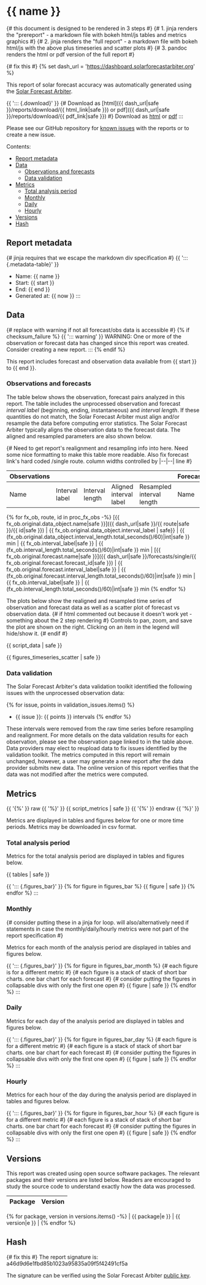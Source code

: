# {{ name }}

{# this document is designed to be rendered in 3 steps #}
{# 1. jinja renders the "prereport" - a markdown file with bokeh html/js tables and metrics graphics #}
{# 2. jinja renders the "full report" - a markdown file with bokeh html/js with the above plus timeseries and scatter plots #}
{# 3. pandoc renders the html or pdf version of the full report #}

{# fix this #}
{% set dash_url = 'https://dashboard.solarforecastarbiter.org' %}

This report of solar forecast accuracy was automatically generated using the [Solar Forecast Arbiter](https://solarforecastarbiter.org).

{{ '::: {.download}' }}
{# Download as [html]({{ dash_url|safe }}/reports/download/{{ html_link|safe }}) or pdf]({{ dash_url|safe }}/reports/download/{{ pdf_link|safe }}) #}
Download as [html]() or [pdf]()
:::

Please see our GitHub repository for [known issues](https://github.com/SolarArbiter/solarforecastarbiter-core/issues?q=is%3Aissue+is%3Aopen+label%3Areports) with the reports or to create a new issue.

Contents:

* [Report metadata](#report-metadata)
* [Data](#data)
  * [Observations and forecasts](#observations-and-forecasts)
  * [Data validation](#data-validation)
* [Metrics](#metrics)
  * [Total analysis period](#total-analysis-period)
  * [Monthly](#monthly)
  * [Daily](#daily)
  * [Hourly](#hourly)
* [Versions](#versions)
* [Hash](#hash)

## Report metadata

{# jinja requires that we escape the markdown div specification #}
{{ '::: {.metadata-table}' }}

* Name: {{ name }}
* Start: {{ start }}
* End: {{ end }}
* Generated at: {{ now }}
:::

## Data

{# replace with warning if not all forecast/obs data is accessible #}
{% if checksum_failure %}
{{ '::: warning' }}
WARNING: One or more of the observation or forecast data has changed since this report was created. Consider creating a new report.
:::
{% endif %}

This report includes forecast and observation data available from {{ start }} to {{ end }}.

### Observations and forecasts

The table below shows the observation, forecast pairs analyzed in this report. The table includes the unprocessed observation and forecast *interval label* (beginning, ending, instantaneous) and *interval length*. If these quantities do not match, the Solar Forecast Arbiter must align and/or resample the data before computing error statistics. The Solar Forecast Arbiter typically aligns the observation data to the forecast data. The aligned and resampled parameters are also shown below.

{# Need to get report's realignment and resampling info into here. Need some nice formatting to make this table more readable. Also fix forecast link's hard coded /single route. column widths controlled by |--|--| line #}

| Observations | | | | | Forecasts | | | | |
|:--------|---|---|---|---|:--------|---|---|---|---|
Name|Interval label|Interval length|Aligned interval label|Resampled interval length|Name|Interval label|Interval length|Aligned interval label|Resampled interval length
{% for fx_ob, route, id in proc_fx_obs -%}
[{{ fx_ob.original.data_object.name|safe }}]({{ dash_url|safe }}/{{ route|safe }}/{{ id|safe }}) | {{ fx_ob.original.data_object.interval_label | safe}} | {{ (fx_ob.original.data_object.interval_length.total_seconds()/60)|int|safe }} min | {{ fx_ob.interval_label|safe }} | {{ (fx_ob.interval_length.total_seconds()/60)|int|safe }} min | [{{ fx_ob.original.forecast.name|safe }}]({{ dash_url|safe }}/forecasts/single/{{ fx_ob.original.forecast.forecast_id|safe }}) | {{ fx_ob.original.forecast.interval_label|safe }} | {{ (fx_ob.original.forecast.interval_length.total_seconds()/60)|int|safe }} min | {{ fx_ob.interval_label|safe }} | {{ (fx_ob.interval_length.total_seconds()/60)|int|safe }} min
{% endfor %}

The plots below show the realigned and resampled time series of observation and forecast data as well as a scatter plot of forecast vs observation data.
{# if html   commented out because it doesn't work yet - something about the 2 step rendering #}
Controls to pan, zoom, and save the plot are shown on the right. Clicking on an item in the legend will hide/show it.
{# endif #}

{{ script_data | safe }}

{{ figures_timeseries_scatter | safe }}

### Data validation

The Solar Forecast Arbiter's data validation toolkit identified the following issues with the unprocessed observation data:

{% for issue, points in validation_issues.items() %}
* {{ issue }}: {{ points }} intervals
{% endfor %}

These intervals were removed from the raw time series before resampling and realignment. For more details on the data validation results for each observation, please see the observation page linked to in the table above. Data providers may elect to reupload data to fix issues identified by the validation toolkit. The metrics computed in this report will remain unchanged, however, a user may generate a new report after the data provider submits new data. The online version of this report verifies that the data was not modified after the metrics were computed.

## Metrics

{{ '{%' }} raw {{ '%}' }}
{{ script_metrics | safe }}
{{ '{%' }} endraw {{ '%}' }}

Metrics are displayed in tables and figures below for one or more time periods. Metrics may be downloaded in csv format.

### Total analysis period

Metrics for the total analysis period are displayed in tables and figures below.

{{ tables | safe }}

{{ '::: {.figures_bar}' }}
{% for figure in figures_bar %}
    {{ figure | safe }}
{% endfor %}
:::

### Monthly

{# consider putting these in a jinja for loop. will also/alternatively need if statements in case the monthly/daily/hourly metrics were not part of the report specification #}

Metrics for each month of the analysis period are displayed in tables and figures below.

{{ '::: {.figures_bar}' }}
{% for figure in figures_bar_month %}
    {# each figure is for a different metric #}
    {# each figure is a stack of stack of short bar charts. one bar chart for each forecast #}
    {# consider putting the figures in collapsable divs with only the first one open #}
    {{ figure | safe }}
{% endfor %}
:::

### Daily

Metrics for each day of the analysis period are displayed in tables and figures below.

{{ '::: {.figures_bar}' }}
{% for figure in figures_bar_day %}
    {# each figure is for a different metric #}
    {# each figure is a stack of stack of short bar charts. one bar chart for each forecast #}
    {# consider putting the figures in collapsable divs with only the first one open #}
    {{ figure | safe }}
{% endfor %}
:::

### Hourly

Metrics for each hour of the day during the analysis period are displayed in tables and figures below.

{{ '::: {.figures_bar}' }}
{% for figure in figures_bar_hour %}
    {# each figure is for a different metric #}
    {# each figure is a stack of stack of short bar charts. one bar chart for each forecast #}
    {# consider putting the figures in collapsable divs with only the first one open #}
    {{ figure | safe }}
{% endfor %}
:::

## Versions

This report was created using open source software packages. The relevant packages and their versions are listed below. Readers are encouraged to study the source code to understand exactly how the data was processed.

| Package | Version |
|:--------|:--------|
{% for package, version in versions.items() -%}
    | {{ package|e }} | {{ version|e }} |
{% endfor %}

## Hash

{# fix this #}
The report signature is: a46d9d6e1fbd85b1023a95835a09f5f42491cf5a

The signature can be verified using the Solar Forecast Arbiter [public key](solarforecastarbiter.org).
